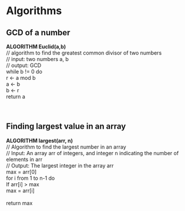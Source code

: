 # Algorithms

## GCD of a number

**ALGORITHM Euclid(a,b)** <br>
// algorithm to find the greatest common divisor of two numbers <br>
// input: two numbers a, b <br>
// output: GCD <br>
while b != 0 do <br>
    r <- a mod b <br>
    a <- b <br>
    b <- r <br>
return a <br>

<br>

## Finding largest value in an array

**ALGORITHM largest(arr, n)** <br>
// Algorithm to find the largest number in an array <br>
// Input: An array arr of integers, and integer n indicating the number of elements in arr <br>
// Output: The largest integer in the array arr <br>
max = arr[0] <br>
for i from 1 to n-1 do <br>
    If arr[i] > max <br>
    max = arr[i] <br>   
return max <br>
